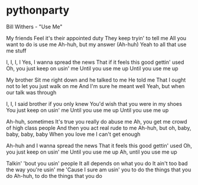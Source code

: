 # pythonparty

Bill Withers - "Use Me"

My friends
Feel it's their appointed duty
They keep tryin' to tell me
All you want to do is use me
Ah-huh, but my answer (Ah-huh)
Yeah to all that use me stuff

I, I, I, I
Yes, I wanna spread the news
That if it feels this good gettin' used
Oh, you just keep on usin' me
Until you use me up
Until you use me up

My brother
Sit me right down and he talked to me
He told me
That I ought not to let you just walk on me
And I'm sure he meant well
Yeah, but when our talk was through

I, I, I said brother if you only knew
You'd wish that you were in my shoes
You just keep on usin' me
Until you use me up
Until you use me up

Ah-huh, sometimes
It's true you really do abuse me
Ah, you get me crowd of high class people
And then you act real rude to me
Ah-huh, but oh, baby, baby, baby, baby
When you love me I can't get enough

Ah-huh and I wanna spread the news
That it feels this good gettin' used
Oh, you just keep on usin' me
Until you use me up
Ah, until you use me up

Talkin' 'bout you usin' people
It all depends on what you do
It ain't too bad the way you're usin' me
'Cause I sure am usin' you to do the things that you do
Ah-huh, to do the things that you do
